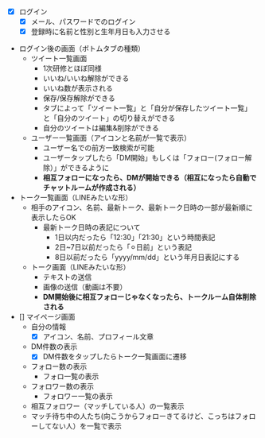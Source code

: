- [x] ログイン
    - [x] メール、パスワードでのログイン
    - [x] 登録時に名前と性別と生年月日も入力させる
- ログイン後の画面（ボトムタブの種類）
    - ツイート一覧画面
        - 1次研修とほぼ同様
        - いいね/いいね解除ができる
        - いいね数が表示される
        - 保存/保存解除ができる
        - タブによって「ツイート一覧」と「自分が保存したツイート一覧」と「自分のツイート」の切り替えができる
        - 自分のツイートは編集&削除ができる
    - ユーザー一覧画面（アイコンと名前が一覧で表示）
        - ユーザー名での前方一致検索が可能
        - ユーザータップしたら「DM開始」もしくは「フォロー(フォロー解除）」ができるように
        - **相互フォローになったら、DMが開始できる（相互になったら自動でチャットルームが作成される）**
- トーク一覧画面（LINEみたいな形）
    - 相手のアイコン、名前、最新トーク、最新トーク日時の一部が最新順に表示したらOK
        - 最新トーク日時の表記について
            - 1日以内だったら「12:30」「21:30」という時間表記
            - 2日~7日以前だったら「⚪︎日前」という表記
            - 8日以前だったら「yyyy/mm/dd」という年月日表記にする
    - トーク画面（LINEみたいな形）
        - テキストの送信
        - 画像の送信（動画は不要）
        - **DM開始後に相互フォローじゃなくなったら、トークルーム自体削除される**
- [] マイページ画面
    - 自分の情報
        - [x] アイコン、名前、プロフィール文章
    - DM件数の表示
        - [x] DM件数をタップしたらトーク一覧画面に遷移
    - フォロー数の表示
        - フォロ一覧の表示
    - フォロワー数の表示
        - フォロワー一覧の表示
    - 相互フォロワー（マッチしている人）の一覧表示
    - マッチ待ち中の人たち(向こうからフォローきてるけど、こっちはフォローしてない人）を一覧で表示